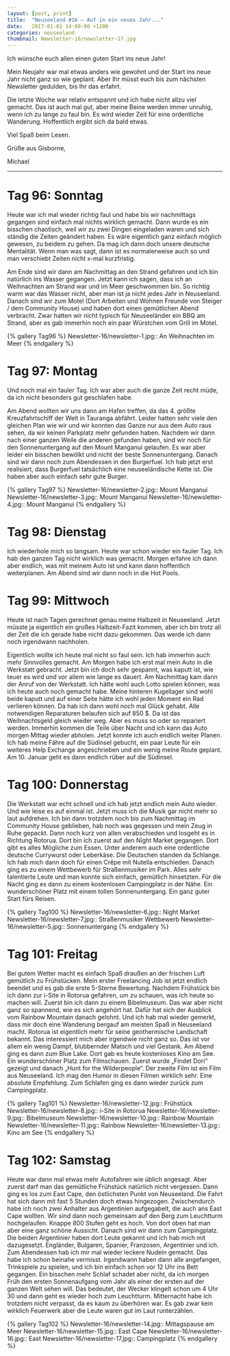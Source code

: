 ```yaml
---
layout: [post, print]
title:  "Neuseeland #16 – Auf in ein neues Jahr..."
date:   2017-01-01 14:00:00 +1200
categories: neuseeland
thumbnail: Newsletter-16/newsletter-17.jpg
---
```


Ich wünsche euch allen einen guten Start ins neue Jahr!

Mein Neujahr war mal etwas anders wie gewohnt und der Start ins neue Jahr nicht ganz so wie geplant. Aber Ihr müsst euch bis zum nächsten Newsletter gedulden, bis Ihr das erfahrt.

Die letzte Woche war relativ entspannt und ich habe nicht allzu viel gemacht. Das ist auch mal gut, aber meine Beine werden immer unruhig, wenn ich zu lange zu faul bin. Es wird wieder Zeit für eine ordentliche Wanderung. Hoffentlich ergibt sich da bald etwas.

Viel Spaß beim Lesen.


Grüße aus Gisborne,

Michael

___


Tag 96: Sonntag
===============

Heute war ich mal wieder richtig faul und habe bis wir nachmittags gegangen sind einfach mal nichts wirklich gemacht. Dann wurde es ein bisschen chaotisch, weil wir zu zwei Dingen eingeladen waren und sich ständig die Zeiten geändert haben. Es wäre eigentlich ganz einfach möglich gewesen, zu beidem zu gehen. Da mag ich dann doch unsere deutsche Mentalität. Wenn man was sagt, dann ist es normalerweise auch so und man verschiebt Zeiten nicht x-mal kurzfristig. 

Am Ende sind wir dann am Nachmittag an den Strand gefahren und ich bin natürlich ins Wasser gegangen. Jetzt kann ich sagen, dass ich an Weihnachten am Strand war und im Meer geschwommen bin. So richtig warm war das Wasser nicht, aber man ist ja nicht jedes Jahr in Neuseeland. Danach sind wir zum Motel (Dort Arbeiten und Wohnen Freunde von Steiger / dem Community House) und haben dort einen gemütlichen Abend verbracht. Zwar hatten wir nicht typisch für Neuseeländer ein BBQ am Strand, aber es gab immerhin noch ein paar Würstchen vom Grill im Motel. 

{% gallery Tag96 %}
Newsletter-16/newsletter-1.jpg:: An Weihnachten im Meer
{% endgallery %}


Tag 97: Montag
==============

Und noch mal ein fauler Tag. Ich war aber auch die ganze Zeit recht müde, da ich nicht besonders gut geschlafen habe.

Am Abend wollten wir uns dann am Hafen treffen, da das 4. größte Kreuzfahrtschiff der Welt in Tauranga abfährt. Leider hatten sehr viele den gleichen Plan wie wir und wir konnten das Ganze nur aus dem Auto raus sehen, da wir keinen Parkplatz mehr gefunden haben. Nachdem wir dann nach einer ganzen Weile die anderen gefunden haben, sind wir noch für den Sonnenuntergang auf den Mount Manganui gelaufen. Es war aber leider ein bisschen bewölkt und nicht der beste Sonnenuntergang. Danach sind wir dann noch zum Abendessen in den Burgerfuel. Ich hab jetzt erst realisiert, dass Burgerfuel tatsächlich eine neuseeländische Kette ist. Die haben aber auch einfach sehr gute Burger.

{% gallery Tag97 %}
Newsletter-16/newsletter-2.jpg:: Mount Manganui
Newsletter-16/newsletter-3.jpg:: Mount Manganui
Newsletter-16/newsletter-4.jpg:: Mount Manganui
{% endgallery %}


Tag 98: Dienstag
================

Ich wiederhole mich so langsam. Heute war schon wieder ein fauler Tag. Ich hab den ganzen Tag nicht wirklich was gemacht. Morgen erfahre ich dann aber endlich, was mit meinem Auto ist und kann dann hoffentlich weiterplanen. Am Abend sind wir dann noch in die Hot Pools.


Tag 99: Mittwoch
================

Heute ist nach Tagen gerechnet genau meine Halbzeit in Neuseeland. Jetzt müsste ja eigentlich ein großes Halbzeit-Fazit kommen, aber ich bin trotz all der Zeit die ich gerade habe nicht dazu gekommen. Das werde ich dann noch irgendwann nachholen.

Eigentlich wollte ich heute mal nicht so faul sein. Ich hab immerhin auch mehr Sinnvolles gemacht. Am Morgen habe ich erst mal mein Auto in die Werkstatt gebracht. Jetzt bin ich doch sehr gespannt, was kaputt ist, wie teuer es wird und vor allem wie lange es dauert. Am Nachmittag kam dann der Anruf von der Werkstatt. Ich hätte wohl auch Lotto spielen können, was ich heute auch noch gemacht habe. Meine hinteren Kugellager sind wohl beide kaputt und auf einer Seite hätte ich wohl jeden Moment ein Rad verlieren können. Da hab ich dann wohl noch mal Glück gehabt. Alle notwendigen Reparaturen belaufen sich auf 850 $. Da ist das Weihnachtsgeld gleich wieder weg. Aber es muss so oder so repariert werden. Immerhin kommen die Teile über Nacht und ich kann das Auto morgen Mittag wieder abholen. Jetzt konnte ich auch endlich weiter Planen. Ich hab meine Fähre auf die Südinsel gebucht, ein paar Leute für ein weiteres Help Exchange angeschrieben und ein wenig meine Route geplant. Am 10. Januar geht es dann endlich rüber auf die Südinsel.


Tag 100: Donnerstag
===================

Die Werkstatt war echt schnell und ich hab jetzt endlich mein Auto wieder. Und wie leise es auf einmal ist. Jetzt muss ich die Musik gar nicht mehr so laut aufdrehen. Ich bin dann trotzdem noch bis zum Nachmittag im Community House geblieben, hab noch was gegessen und mein Zeug in Ruhe gepackt. Dann noch kurz von allen verabschieden und losgeht es in Richtung Rotorua. Dort bin ich zuerst auf den Night Market gegangen. Dort gibt es alles Mögliche zum Essen. Unter anderem auch eine ordentliche deutsche Currywurst oder Leberkäse. Die Deutschen standen da Schlange. Ich hab mich dann doch für einen Crêpe mit Nutella entschieden. Danach ging es zu einem Wettbewerb für Straßenmusiker im Park. Alles sehr talentierte Leute und man konnte sich einfach, gemütlich hinsetzten. Für die Nacht ging es dann zu einem kostenlosen Campingplatz in der Nähe. Ein wunderschöner Platz mit einem tollen Sonnenuntergang. Ein ganz guter Start fürs Reisen.

{% gallery Tag100 %}
Newsletter-16/newsletter-6.jpg:: Night Market
Newsletter-16/newsletter-7.jpg:: Straßenmusiker Wettbewerb
Newsletter-16/newsletter-5.jpg:: Sonnenuntergang
{% endgallery %}

Tag 101: Freitag
================

Bei gutem Wetter macht es einfach Spaß draußen an der frischen Luft gemütlich zu Frühstücken. Mein erster Freelancing Job ist jetzt endlich beendet und es gab die erste 5-Sterne Bewertung. Nachdem Frühstück bin ich dann zur i-Site in Rotorua gefahren, um zu schauen, was ich heute so machen will. Zuerst bin ich dann zu einem Bibelmuseum. Das war aber nicht ganz so spannend, wie es sich angehört hat. Dafür hat sich der Ausblick vom Rainbow Mountain danach gelohnt. Und ich hab mal wieder gemerkt, dass mir doch eine Wanderung bergauf am meisten Spaß in Neuseeland macht. Rotorua ist eigentlich mehr für seine geothermische Landschaft bekannt. Das interessiert mich aber irgendwie nicht ganz so. Das ist vor allem ein wenig Dampf, blubbernder Matsch und viel Gestank. Am Abend ging es dann zum Blue Lake. Dort gab es heute kostenloses Kino am See. Ein wunderschöner Platz zum Filmschauen. Zuerst wurde „Findet Dori“ gezeigt und danach „Hunt for the Wilderpeople“. Der zweite Film ist ein Film aus Neuseeland. Ich mag den Humor in diesen Filmen wirklich sehr. Eine absolute Empfehlung. Zum Schlafen ging es dann wieder zurück zum Campingplatz.

{% gallery Tag101 %}
Newsletter-16/newsletter-12.jpg:: Frühstück
Newsletter-16/newsletter-8.jpg:: i-Site in Rotorua
Newsletter-16/newsletter-9.jpg:: Bibelmuseum
Newsletter-16/newsletter-10.jpg:: Rainbow Mountain
Newsletter-16/newsletter-11.jpg:: Rainbow
Newsletter-16/newsletter-13.jpg:: Kino am See
{% endgallery %}


Tag 102: Samstag
================

Heute war dann mal etwas mehr Autofahren wie üblich angesagt. Aber zuerst darf man das gemütliche Frühstück natürlich nicht vergessen. Dann ging es los zum East Cape, den östlichsten Punkt von Neuseeland. Die Fahrt hat sich dann mit fast 5 Stunden doch etwas hingezogen. Zwischendurch habe ich noch zwei Anhalter aus Argentinien aufgegabelt, die auch ans East Cape wollten. Wir sind dann noch gemeinsam auf den Berg zum Leuchtturm hochgelaufen. Knappe 800 Stufen geht es hoch. Von dort oben hat man aber eine ganz schöne Aussicht. Danach sind wir dann zum Campingplatz. Die beiden Argentinier haben dort Leute gekannt und ich hab mich mit dazugesetzt. Engländer, Bulgaren, Spanier, Franzosen, Argentinier und ich. Zum Abendessen hab ich mir mal wieder leckere Nudeln gemacht. Das habe ich schon beinahe vermisst. Irgendwann haben dann alle angefangen, Trinkspiele zu spielen, und ich bin einfach schon vor 12 Uhr ins Bett gegangen. Ein bisschen mehr Schlaf schadet aber nicht, da ich morgen Früh den ersten Sonnenaufgang vom Jahr als einer der ersten auf der ganzen Welt sehen will. Das bedeutet, der Wecker klingelt schon um 4 Uhr 30 und dann geht es wieder hoch zum Leuchtturm. Mitternacht habe ich trotzdem nicht verpasst, da es kaum zu überhören war. Es gab zwar kein wirklich Feuerwerk aber die Leute waren gut im Laut runterzählen.

{% gallery Tag102 %}
Newsletter-16/newsletter-14.jpg:: Mittagspause am Meer
Newsletter-16/newsletter-15.jpg:: East Cape
Newsletter-16/newsletter-16.jpg:: East
Newsletter-16/newsletter-17.jpg:: Campingplatz
{% endgallery %}